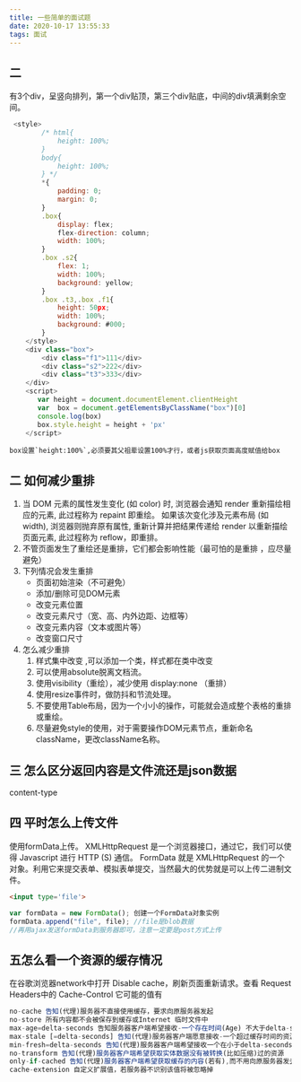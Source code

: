 ```yaml
---
title: 一些简单的面试题
date: 2020-10-17 13:55:33
tags: 面试
---
```

## 二
有3个div，呈竖向排列，第一个div贴顶，第三个div贴底，中间的div填满剩余空间。
```js
 <style>
        /* html{
            height: 100%;
        }
        body{
            height: 100%;
        } */
        *{
            padding: 0;
            margin: 0;
        }
        .box{
            display: flex;
            flex-direction: column;
            width: 100%;
        }
        .box .s2{
            flex: 1;
            width: 100%;
            background: yellow;
        }
        .box .t3,.box .f1{
            height: 50px;
            width: 100%;
            background: #000;
        }
    </style>
    <div class="box">
        <div class="f1">111</div>
        <div class="s2">222</div>
        <div class="t3">333</div>
    </div>
    <script>
       var height = document.documentElement.clientHeight
       var  box = document.getElementsByClassName("box")[0]
       console.log(box)
       box.style.height = height + 'px'
    </script>
```
    box设置`height:100%`,必须要其父祖辈设置100%才行，或者js获取页面高度赋值给box

## 二 如何减少重排

1. 当 DOM 元素的属性发生变化 (如 color) 时, 浏览器会通知 render 重新描绘相应的元素, 此过程称为 repaint 即重绘。
如果该次变化涉及元素布局 (如 width), 浏览器则抛弃原有属性, 重新计算并把结果传递给 render 以重新描绘页面元素, 此过程称为 reflow，即重排。
2. 不管页面发生了重绘还是重排，它们都会影响性能（最可怕的是重排 ，应尽量避免） 
3. 下列情况会发生重排
   + 页面初始渲染（不可避免）
   + 添加/删除可见DOM元素
   + 改变元素位置
   + 改变元素尺寸（宽、高、内外边距、边框等）
   + 改变元素内容（文本或图片等）
   + 改变窗口尺寸
4. 怎么减少重排
    1. 样式集中改变 ,可以添加一个类，样式都在类中改变
    2. 可以使用absolute脱离文档流。
    3. 使用visibility（重绘），减少使用 display:none （重排）
    4. 使用resize事件时，做防抖和节流处理。
    5. 不要使用Table布局，因为一个小小的操作，可能就会造成整个表格的重排或重绘。
    6. 尽量避免style的使用，对于需要操作DOM元素节点，重新命名className，更改className名称。

## 三 怎么区分返回内容是文件流还是json数据
content-type

## 四 平时怎么上传文件
使用formData上传。
XMLHttpRequest 是一个浏览器接口，通过它，我们可以使得 Javascript 进行 HTTP (S) 通信。
FormData 就是 XMLHttpRequest 的一个对象。利用它来提交表单、模拟表单提交，当然最大的优势就是可以上传二进制文件。
```html
<input type='file'>
```
```js
var formData = new FormData(); 创建一个FormData对象实例
formData.append("file", file); //file是blob数据
//再用ajax发送formData到服务器即可，注意一定要是post方式上传
```

## 五怎么看一个资源的缓存情况
在谷歌浏览器network中打开 Disable cache，刷新页面重新请求。查看 Request Headers中的 Cache-Control 
它可能的值有
```js
no-cache 告知(代理)服务器不直接使用缓存，要求向原服务器发起
no-store 所有内容都不会被保存到缓存或Internet 临时文件中
max-age=delta-seconds 告知服务器客户端希望接收-一个存在时间(Age) 不大于delta-seconds 秒的资源
max-stale [=delta-seconds] 告知(代理)服务器客户端愿意接收-一个超过缓存时间的资源，若有定义delta-seconds则为delta-seconds 秒，若没有则为任意超出的时间
min-fresh=delta-seconds 告知(代理)服务器客户端希望接收一个在小于delta-seconds秒内被更新过的资源
no-transform 告知(代理)服务器客户端希望获取实体数据没有被转换(比如压缩)过的资源
only-if-cached 告知(代理)服务器客户端希望获取缓存的内容(若有),而不用向原服务器发去请求
cache-extension 自定义扩展值，若服务器不识别该值将被忽略掉
```















